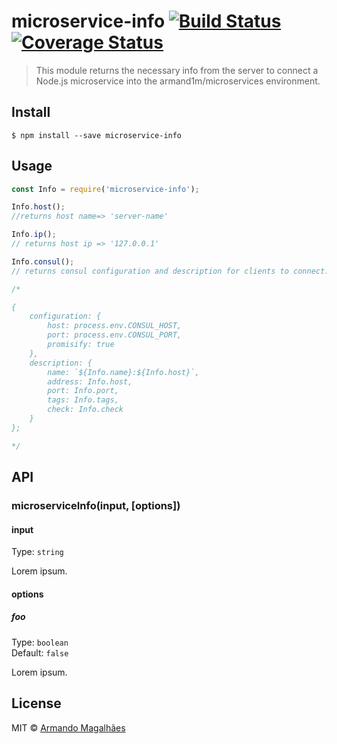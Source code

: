 # microservice-info [![Build Status](https://travis-ci.org/armand1m/microservice-info.svg?branch=master)](https://travis-ci.org/armand1m/microservice-info) [![Coverage Status](https://coveralls.io/repos/github/armand1m/microservice-info/badge.svg?branch=master)](https://coveralls.io/github/armand1m/microservice-info?branch=master)

> This module returns the necessary info from the server to connect a Node.js microservice into the armand1m/microservices environment.

## Install

```
$ npm install --save microservice-info
```


## Usage

```js
const Info = require('microservice-info');

Info.host();
//returns host name=> 'server-name'

Info.ip();
// returns host ip => '127.0.0.1'

Info.consul();
// returns consul configuration and description for clients to connect:

/*

{
	configuration: {
		host: process.env.CONSUL_HOST,
		port: process.env.CONSUL_PORT,
		promisify: true
	},
	description: {
		name: `${Info.name}:${Info.host}`,
		address: Info.host,
		port: Info.port,
		tags: Info.tags,
		check: Info.check
	}
};

*/
```


## API

### microserviceInfo(input, [options])

#### input

Type: `string`

Lorem ipsum.

#### options

##### foo

Type: `boolean`<br>
Default: `false`

Lorem ipsum.


## License

MIT © [Armando Magalhães](http://armand1m.herokuapp.com)
